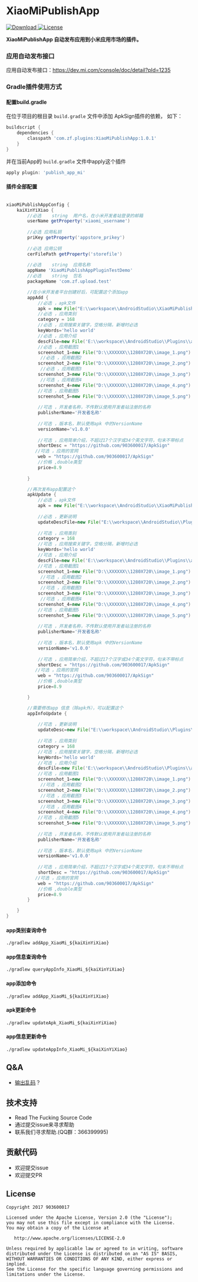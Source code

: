 # XiaoMiPublishApp
[ ![Download](https://api.bintray.com/packages/zf/maven/XiaoMiPublishApp/images/download.svg) ](https://github.com/903600017/XiaoMiPublishApp/release)
[![License](https://img.shields.io/badge/License-Apache%202.0-blue.svg)](https://raw.githubusercontent.com/903600017/XiaoMiPublishApp/master/LICENSE)


**XiaoMiPublishApp 自动发布应用到小米应用市场的插件。**


### 应用自动发布接口

   应用自动发布接口：https://dev.mi.com/console/doc/detail?pId=1235

### Gradle插件使用方式


#### 配置build.gradle

在位于项目的根目录 `build.gradle` 文件中添加 ApkSign插件的依赖， 如下：

```groovy
buildscript {
    dependencies {
        classpath 'com.zf.plugins:XiaoMiPublishApp:1.0.1'
    }
}
```

并在当前App的 `build.gradle` 文件中apply这个插件

```groovy
apply plugin: 'publish_app_mi'
```


#### 插件全部配置
```groovy

xiaoMiPublishAppConfig {
    kaiXinYiXiao {
        //必选	string	用户名，在小米开发者站登录的邮箱
        userName getProperty('xiaomi_username')
        
        //必选 应用私钥
        priKey getProperty('appstore_prikey')
        
        //必选 应用公钥
        cerFilePath getProperty('storefile')
        
        //必选	string	应用名称
        appName 'XiaoMiPublishAppPluginTestDemo'
        //必选	string	包名
        packageName 'com.zf.upload.test'

        //在小米开发者平台创建好后，可配置这个添加app
        appAdd {
            //必选 ，apk文件
            apk = new File("E:\\workspace\\AndroidStudio\\XiaoMiPublishAppPluginTestDemo\\app\\build\\outputs\\apk\\release\\app-release.apk")
            //必选 ，应用类别
            category = 168
            //必选 ，应用搜索关键字，空格分隔，新增时必选
            keyWords='hello world'
            //必选 ，应用介绍
            descFile=new File('E:\\workspace\\AndroidStudio\\Plugins\\app\\config\\descFile.txt')
            //必选 ，应用截图1
            screenshot_1=new File("D:\\XXXXXX\\1280X720\\image_1.png")
             //必选 ，应用截图2
            screenshot_2=new File("D:\\XXXXXX\\1280X720\\image_2.png")
             //必选 ，应用截图3
            screenshot_3=new File("D:\\XXXXXX\\1280X720\\image_3.png")
             //可选 ，应用截图4
            screenshot_4=new File("D:\\XXXXXX\\1280X720\\image_4.png")
            //可选 ，应用截图5
            screenshot_5=new File("D:\\XXXXXX\\1280X720\\image_5.png")
            
            //可选 ，开发者名称，不传默认使用开发者站注册的名称
            publisherName='开发者名称'
            
            //可选 ，版本名，默认使用apk 中的VersionName
            versionName='v1.0.0'
            
            //可选 ，应用简单介绍，不超过17个汉字或34个英文字符，句末不带标点
            shortDesc = "https://github.com/903600017/ApkSign"
           //可选 ，应用的官网
            web = "https://github.com/903600017/ApkSign"
            //价格 ,double类型
            price=8.9
            
        }

        //再次发布app配置这个
        apkUpdate {
            //必选 ，apk文件
            apk = new File("E:\\workspace\\AndroidStudio\\XiaoMiPublishAppPluginTestDemo\\app\\build\\outputs\\apk\\release\\app-release.apk")
            
            //必选 ，更新说明
            updateDescFile=new File("E:\\workspace\\AndroidStudio\\Plugins\\app\\config\\update_descFile.txt")
            
            //可选 ，应用类别
            category = 168
            //可选 ，应用搜索关键字，空格分隔，新增时必选
            keyWords='hello world'
            //可选 ，应用介绍
            descFile=new File('E:\\workspace\\AndroidStudio\\Plugins\\app\\config\\descFile.txt')
            //可选 ，应用截图1
            screenshot_1=new File("D:\\XXXXXX\\1280X720\\image_1.png")
             //可选 ，应用截图2
            screenshot_2=new File("D:\\XXXXXX\\1280X720\\image_2.png")
             //可选 ，应用截图3
            screenshot_3=new File("D:\\XXXXXX\\1280X720\\image_3.png")
             //可选 ，应用截图4
            screenshot_4=new File("D:\\XXXXXX\\1280X720\\image_4.png")
            //可选 ，应用截图5
            screenshot_5=new File("D:\\XXXXXX\\1280X720\\image_5.png")
            
            //可选 ，开发者名称，不传默认使用开发者站注册的名称
            publisherName='开发者名称'
            
            //可选 ，版本名，默认使用apk 中的VersionName
            versionName='v1.0.0'
            
            //可选 ，应用简单介绍，不超过17个汉字或34个英文字符，句末不带标点
            shortDesc = "https://github.com/903600017/ApkSign"
           //可选 ，应用的官网
            web = "https://github.com/903600017/ApkSign"
            //价格 ,double类型
            price=8.9

        }

        //需要修改app 信息（除apk外），可以配置这个
        appInfoUpdate {
           
            //可选 ，更新说明
            updateDesc=new File("E:\\workspace\\AndroidStudio\\Plugins\\app\\config\\update_descFile.txt")
            
            //可选 ，应用类别
            category = 168
            //可选 ，应用搜索关键字，空格分隔，新增时必选
            keyWords='hello world'
            //可选 ，应用介绍
            descFile=new File('E:\\workspace\\AndroidStudio\\Plugins\\app\\config\\descFile.txt')
            //可选 ，应用截图1
            screenshot_1=new File("D:\\XXXXXX\\1280X720\\image_1.png")
             //可选 ，应用截图2
            screenshot_2=new File("D:\\XXXXXX\\1280X720\\image_2.png")
             //可选 ，应用截图3
            screenshot_3=new File("D:\\XXXXXX\\1280X720\\image_3.png")
             //可选 ，应用截图4
            screenshot_4=new File("D:\\XXXXXX\\1280X720\\image_4.png")
            //可选 ，应用截图5
            screenshot_5=new File("D:\\XXXXXX\\1280X720\\image_5.png")
            
            //可选 ，开发者名称，不传默认使用开发者站注册的名称
            publisherName='开发者名称'
            
            //可选 ，版本名，默认使用apk 中的VersionName
            versionName='v1.0.0'
            
            //可选 ，应用简单介绍，不超过17个汉字或34个英文字符，句末不带标点
            shortDesc = "https://github.com/903600017/ApkSign"
           //可选 ，应用的官网
            web = "https://github.com/903600017/ApkSign"
            //价格 ,double类型
            price=8.9
        }

    }
}
```


#### app类别查询命令

`./gradlew addApp_XiaoMi_${kaiXinYiXiao} `


#### app信息查询命令

`./gradlew queryAppInfo_XiaoMi_${kaiXinYiXiao} `

#### app添加命令

`./gradlew addApp_XiaoMi_${kaiXinYiXiao} `

#### apk更新命令

`./gradlew updateApk_XiaoMi_${kaiXinYiXiao} `


#### app信息更新命令

`./gradlew updateAppInfo_XiaoMi_${kaiXinYiXiao} `



## Q&A
- [输出乱码](https://github.com/903600017/XiaoMiPublishApp/wiki/Terminal-%E8%BE%93%E5%87%BA%E4%B9%B1%E7%A0%81%EF%BC%9F)？

## 技术支持

* Read The Fucking Source Code
* 通过提交issue来寻求帮助
* 联系我们寻求帮助.(QQ群：366399995)

## 贡献代码
* 欢迎提交issue
* 欢迎提交PR


## License

    Copyright 2017 903600017

    Licensed under the Apache License, Version 2.0 (the "License");
    you may not use this file except in compliance with the License.
    You may obtain a copy of the License at

       http://www.apache.org/licenses/LICENSE-2.0

    Unless required by applicable law or agreed to in writing, software
    distributed under the License is distributed on an "AS IS" BASIS,
    WITHOUT WARRANTIES OR CONDITIONS OF ANY KIND, either express or implied.
    See the License for the specific language governing permissions and
    limitations under the License.
